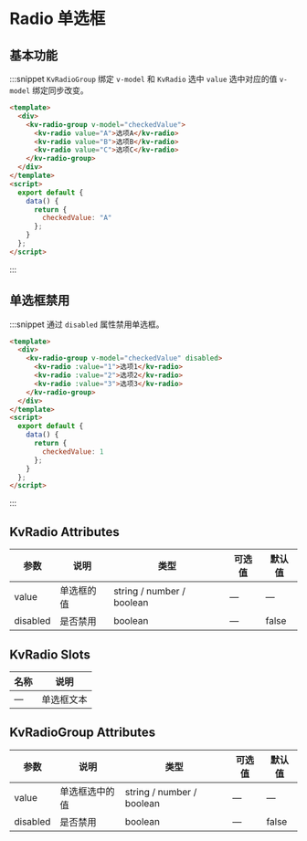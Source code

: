 # Radio 单选框

## 基本功能

:::snippet `KvRadioGroup` 绑定 `v-model` 和 `KvRadio` 选中 `value` 选中对应的值 `v-model` 绑定同步改变。

```html
<template>
  <div>
    <kv-radio-group v-model="checkedValue">
      <kv-radio value="A">选项A</kv-radio>
      <kv-radio value="B">选项B</kv-radio>
      <kv-radio value="C">选项C</kv-radio>
    </kv-radio-group>
  </div>
</template>
<script>
  export default {
    data() {
      return {
        checkedValue: "A"
      };
    }
  };
</script>
```

:::

## 单选框禁用

:::snippet 通过 `disabled` 属性禁用单选框。

```html
<template>
  <div>
    <kv-radio-group v-model="checkedValue" disabled>
      <kv-radio :value="1">选项1</kv-radio>
      <kv-radio :value="2">选项2</kv-radio>
      <kv-radio :value="3">选项3</kv-radio>
    </kv-radio-group>
  </div>
</template>
<script>
  export default {
    data() {
      return {
        checkedValue: 1
      };
    }
  };
</script>
```

:::

## KvRadio Attributes

| 参数     | 说明       | 类型                      | 可选值 | 默认值 |
| -------- | ---------- | ------------------------- | ------ | ------ |
| value    | 单选框的值 | string / number / boolean | —      | —      |
| disabled | 是否禁用   | boolean                   | —      | false  |

## KvRadio Slots

| 名称 | 说明       |
| ---- | ---------- |
| —    | 单选框文本 |

## KvRadioGroup Attributes

| 参数     | 说明           | 类型                      | 可选值 | 默认值 |
| -------- | -------------- | ------------------------- | ------ | ------ |
| value    | 单选框选中的值 | string / number / boolean | —      | —      |
| disabled | 是否禁用       | boolean                   | —      | false  |
